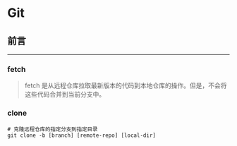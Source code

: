 # Git

## 前言

---

### fetch

> fetch 是从远程仓库拉取最新版本的代码到本地仓库的操作。但是，不会将这些代码合并到当前分支中。

### clone

```shell
# 克隆远程仓库的指定分支到指定目录
git clone -b [branch] [remote-repo] [local-dir]
```
